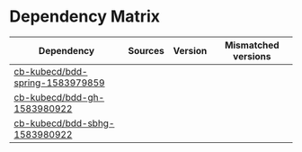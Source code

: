# Dependency Matrix

Dependency | Sources | Version | Mismatched versions
---------- | ------- | ------- | -------------------
[cb-kubecd/bdd-spring-1583979859](https://github.com/cb-kubecd/bdd-spring-1583979859.git) |  | []() | 
[cb-kubecd/bdd-gh-1583980922](https://github.com/cb-kubecd/bdd-gh-1583980922.git) |  | []() | 
[cb-kubecd/bdd-sbhg-1583980922](https://github.com/cb-kubecd/bdd-sbhg-1583980922.git) |  | []() | 
